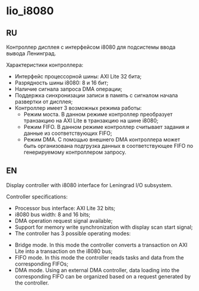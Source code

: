 # lio_i8080

## RU

Контроллер дисплея с интерфейсом i8080 для подсистемы ввода вывода Ленинград.

Характеристики контроллера:

* Интерфейс процессорной шины: AXI Lite 32 бита;
* Разрядность шины i8080: 8 и 16 бит;
* Наличие сигнала запроса DMA операции;
* Поддержка синхронизации записи в память с сигналом начала развертки от дисплея;
* Контроллер имеет 3 возможных режима работы:
  - Режим моста. В данном режиме контроллер преобразует транзакцию на AXI Lite в транзакцию на шине i8080;
  - Режим FIFO. В данном режиме контроллер считывает задания и данные из соответствующих FIFO; 
  - Режим DMA. С помощью внешнего DMA контроллера может быть организована подгрузка данных в соответствующее FIFO по генерируемому контроллером запросу.

## EN

Display controller with i8080 interface for Leningrad I/O subsystem.

Controller specifications:

* Processor bus interface: AXI Lite 32 bits;
* i8080 bus width: 8 and 16 bits;
* DMA operation request signal available;
* Support for memory write synchronization with display scan start signal;
* The controller has 3 possible operating modes:
- Bridge mode. In this mode the controller converts a transaction on AXI Lite into a transaction on the i8080 bus;
- FIFO mode. In this mode the controller reads tasks and data from the corresponding FIFOs;
- DMA mode. Using an external DMA controller, data loading into the corresponding FIFO can be organized based on a request generated by the controller.
